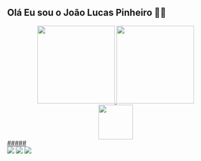 ## Olá Eu sou o João Lucas Pinheiro 🤠🤠 
<div align="center">
  <a href="https://github.com/joaolucaspinheiro">
  <img height="180em" src="https://github-readme-stats.vercel.app/api?username=joaolucaspinheiro&show_icons=true&theme=dracula&include_all_commits=true&count_private=true"/>
  <img height="180em" src="https://github-readme-stats.vercel.app/api/top-langs/?username=joaolucaspinheiro&layout=compact&langs_count=7&theme=dracula"/>
    <br>
  <img height="80em" src="https://cdn.jsdelivr.net/gh/devicons/devicon/icons/java/java-plain.svg" />
    </div>
  #####
  
  <div>
    <a href="https://www.instagram.com/joaolpo_/" target="_blank"><img src="https://img.shields.io/badge/-Instagram-%23E4405F?style=for-the-badge&logo=instagram&logoColor=white" target="_blank"></a>
    <a href="https://www.twitch.tv/gartiow" target="_blank"><img src="https://img.shields.io/badge/Twitch-9146FF?style=for-the-badge&logo=twitch&logoColor=white" target="_blank"></a>
   <a href = "mailto:lucasdallas25@gmail.com"><img src="https://img.shields.io/badge/-Gmail-%23333?style=for-the-badge&logo=gmail&logoColor=white" target="_blank"></a>
  <br>
  </div>
